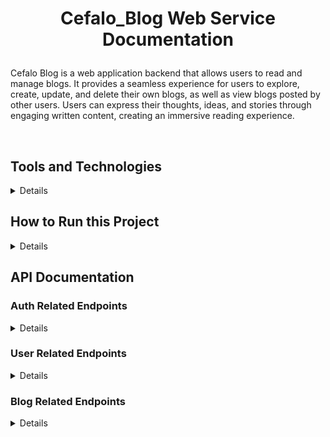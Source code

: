 # <p align="center">Cefalo_Blog Web Service Documentation</p>

Cefalo Blog is a web application backend that allows users to read and manage blogs. It provides a seamless experience for users to explore, create, update, and delete their own blogs, as well as view blogs posted by other users. Users can express their thoughts, ideas, and stories through engaging written content, creating an immersive reading experience.

</br>

## <h2> Tools and Technologies </h2>

<details>

- [Express.js](https://expressjs.com/) - A web application framework for Node.js. Used for designing and building web applications quickly and easily.

- [Sequelize](https://sequelize.org/) - A Node. js-based Object Relational Mapper (ORM).

- [MySQL](https://www.mysql.com/) - Database that implements the SQL standard.

- [Filess.io](https://filess.io/) - For hosting database.

<!-- - [Cloudinary](https://cloudinary.com/documentation) - For image hosting. -->

- [Express-Validator](https://express-validator.github.io/docs) - An express.js middleware for validation and sanitization.

- [JSON Web Token](https://jwt.io/) - used for authentication.

- [bcrypt](https://www.npmjs.com/package/bcrypt) - A library to help you hash passwords.

<!-- - [Multer](https://github.com/expressjs/multer) - A node.js middleware for handling multipart/form-data. -->

- [SQLite](https://www.npmjs.com/package/sqlite) - Database to enable testing mutiple files together.

- [JEST](https://jestjs.io/) - For unit testing.

- [SuperTest](https://github.com/ladjs/supertest) - For integration testing.

<br>
</details>

## <h2> How to Run this Project </h2>

<details>

- ### Step 1

  Make you you have Node installed in your machine . If not then install node in your machine first .


- ### Step 2

  Clone this Github Repository <br>

  <pre>git clone https://github.com/MAHMUDSWE/Cefalo_Blog.git</pre>

- ### Step 3

  This command installs any packages that the project depends on. <br>

  <pre> npm install</pre>

- ### Step 4

  Create a database in filess.io 

- ### Step 5

  create a file called .env and write all the values of corresponding environment variable : <br>
  <br>
  A sample .env file can be like this , <br>

  <pre>

  PORT=your server port number
  API_URL="/api/v1" //Api Versioning
  DB_NAME="Your database name"
  DB_USER="Your database username"
  DB_PASSWORD="Your database password"
  DB_DIALECT="Your database (like mysql/postgres/sqlite etc)"
  DB_HOST="Your database host"

  JWT_SECRET_KEY="Your access token secret"
  JWT_ACCESS_EXPIRE_TIME="Valid time for jwt token"

  STORAGE=":memory:" //for testing purpose
  </pre>

- ### Step 6

  after doing all the steps now you can run the following command <br>

  <pre>npm start</pre>

  if there is no error then it should run perfectly!!

 </details >

## <h2>API Documentation </h2>

<h3>Auth Related Endpoints </h3>

<details>

- ### <h2>**POST /api/v1/user/signup** </h2>

  Creates a new user profile with the provided information.

  **<h2>Conditions for a valid signup request</h2>**
  - Name is required and must not exceed 30 characters .
  - Email is required and must be a valid email address.
  - Usernmae is required and must be between 4-20 characters.
  - Password is required and must be between 4-20 characters.
  - Confirm password is optional but if given must matches the given password

  **<h2>Request</h2>**
  - Method: POST
  - Endpoint: `/api/v1/user/signup`
  - Body: 
    ```json
    {
      "name": "Mahmudur Rahman",
      "email": "mahmudur69@student.sust.edu",
      "username": "mahmudswe",
      "password": "1234",
      "confirmPassword": "1234"
    }
    ```

  **<h2>Successful Response</h2>**
  - Status Code: 201 Created
  - Body:
    ```json
    {
      "message": "Profile for Mahmudur Rahman with username mahmudswe created successfully",
      "user": {
        "name": "Mahmudur Rahman",
        "email": "mahmudur69@student.sust.edu",
        "username": "mahmudswe",
        "createdAt": "2023-05-20T19:30:06.808Z",
        "updatedAt": "2023-05-20T19:30:06.808Z"
      }
    }
    ```

  **<h2>Error Responses</h2>**
  Request having an email address which is already used by an user
  - Status Code: 409 Conflict
  - Body: 
    ```json
    {
      "message": "Email already in use"
    }
    ```
  Request having an username which is already taken by an user
  - Status Code: 409 Conflict
  - Body: 
    ```json
    {
      "message": "Username already in use"
    }
    ```
  Following are the validation error response when a user do not follow the above signup request conditions
  - Status Code: 400 Bad Request
  - Body:
    <!-- ```json
    {
      "message": "Name is required"
    }
    //Email, Username, Password is required also
    ```
    OR
    ```json
    {
      "message": "Invalid email address"
    }
    ```
    OR
    ```json
    {
      "message": "Username must be at least 4 characters"
    }
    ```
    OR
    ```json
    {
      "message": "Password must be at max 20 characters"
    }
    ```
    OR
    ```json
    {
      "message": "Password do not match"
    }
    ``` -->

    ```json
    {
      "message": "Name is required,Invalid email address,Username must be at least 4 characters,Password must be at max 20 characters,Passwords do not match"
    }
    // Email, Username and Password is required also
    ```

- ### <h2>**POST /api/v1/user/login** </h2>
  Logs in a user with the provided username and password and returns an access token.

  **<h2>Conditions for a valid login request</h2>**
  - Usernmae is required and must be between 4-20 characters.
  - Password is required and must be between 4-20 characters.

  **<h2>Request</h2>**
  - Method: POST
  - Endpoint: `/api/v1/user/login`
  - Body: 
    ```json
    {
      "username": "mahmudswe",
      "password": "1234"
    }
    ```

  **<h2>Successful Response</h2>**
  - Status Code: 200 OK
  - Body:
    ```json
    {
      "access_token": "eyJhbGciOiJIUzI1NiIsInR5cCI6IkpXVCJ9.eyJ1c2VyaWQiOiJmZGUxMWIwZS00OTgyLTQ2OWItODY5NS0yM2I4NTAxMDliMTAiLCJpYXQiOjE2ODQ2NTkwMzUsImV4cCI6MTY4NDc0NTQzNX0.l5W5orY7IVpb_PgcpAUvkMZsuBAWLO3Ct-w7E6BBrhQ"
    }
    ```
  **<h2>Error Responses</h2>**
  In case the provided username and password are incorrect.
  - Status Code: 401 Unauthorized
  - Body:
    ```json
    {
      "message": "Invalid username or password"
    }
    ```
  &nbsp;
  In case the request is invalid or missing required parameters
  - Status Code: 400 Bad Request
  - Body: 
    ```json
    {
      "message": "Username is required"
    }
    // Password is also required
    ```

</details>

<h3>User Related Endpoints </h3>

<details>

- ### <h2>**GET /api/v1/user** </h2>
  Retrieves a list of users with pagination.

  **<h2>Request</h2>**
  - Method: GET
  - Endpoint: `/api/v1/user?page=1&limit=2`
  - Headers
    - Authorization: "eyJhbGciOiJIUzI1NiIsInR5cCI6IkpXVCJ9.eyJ1c2VyaWQiOiI3NmIzZmRlMS05YTliLTQxMmEtOGQ5OC00MTRhMmVmN2MwN2QiLCJpYXQiOjE2ODMzNzEzMTAsImV4cCI6MTY4MzM3NDkxMH0.y4KCzdXksNfLwQBbw7rJgz8eDbU849VwWGs8_UuEFWE"

  **<h2>Successful Response</h2>**
  - Status Code: 200 OK
  - Content-Type: application/json
  - Body:
    ```json
    {
    "users": [
        {
            "name": "Mahmudur Rahman",
            "email": "mahmudur69@student.sust.edu",
            "username": "mahmudswe",
            "createdAt": "2023-05-20T19:30:06.000Z",
            "updatedAt": "2023-05-20T19:30:06.000Z"
        },
        {
            "name": "Abu Salman Hossain",
            "email": "salman67@student.sust.edu",
            "username": "salmanswe",
            "createdAt": "2023-05-20T16:05:48.000Z",
            "updatedAt": "2023-05-20T16:05:48.000Z"
        }
    ],
    "currentPage": 1,
    "totalPages": 1,
    "totalUsers": 2
    }
    ```

- ### <h2>**GET /api/v1/user/:username** </h2>
  Retrieves information of an user with username.

  **<h2>Request</h2>**
  - Method: GET
  - Endpoint: `/api/v1/user/mahmudswe`
  - Headers
    - Authorization: "eyJhbGciOiJIUzI1NiIsInR5cCI6IkpXVCJ9.eyJ1c2VyaWQiOiI3NmIzZmRlMS05YTliLTQxMmEtOGQ5OC00MTRhMmVmN2MwN2QiLCJpYXQiOjE2ODMzNzEzMTAsImV4cCI6MTY4MzM3NDkxMH0.y4KCzdXksNfLwQBbw7rJgz8eDbU849VwWGs8_UuEFWE"

  **<h2>Successful Response</h2>**
  - Status Code: 200 OK
  - Content-Type: application/json
  - Body:
    ```json
    {
      "name": "Mahmudur Rahman",
      "email": "mahmudur69@student.sust.edu",
      "username": "mahmudswe",
      "createdAt": "2023-05-20T19:30:06.000Z",
      "updatedAt": "2023-05-20T19:30:06.000Z"
    }
    ```
  **<h2>Error Response</h2>**
  If the specified user is not found
  - Status Code: 404 Not Found
  - Body:
    ```json
    {
      "message": "User not found"
    }
    ```
- ### <h2>**PUT /api/v1/user/:username** </h2>
  Updates the user information and returns the updated information

  **<h2>Request</h2>**
  - Method: GET
  - Endpoint: `/api/v1/user/mahmudswe`
  - Headers 
    - Authorization: "eyJhbGciOiJIUzI1NiIsInR5cCI6IkpXVCJ9.eyJ1c2VyaWQiOiI3NmIzZmRlMS05YTliLTQxMmEtOGQ5OC00MTRhMmVmN2MwN2QiLCJpYXQiOjE2ODMzNzEzMTAsImV4cCI6MTY4MzM3NDkxMH0.y4KCzdXksNfLwQBbw7rJgz8eDbU849VwWGs8_UuEFWE"
  - Body: 
    ```json
    {
      "name": "Mahmudur Rahman Sardar"
    }
    ```

  **<h2>Successful Response</h2>**
  - Status Code: 200 OK
  - Content-Type: application/json
  - Body:
    ```json
    {
      "name": "Mahmudur Rahman Sardar",
      "email": "mahmudur69@student.sust.edu",
      "username": "mahmudswe",
      "createdAt": "2023-05-20T19:30:06.000Z",
      "updatedAt": "2023-05-21T11:42:54.997Z"
    }
    ```
  **<h2>Error Responses</h2>**
  If the specified user is not found
  - Status Code: 404 Not Found
  - Body:
    ```json
    {
      "message": "User with id 98682456-6e37-4729-ba74-017d7170a9b1 not found"
    }
    ```
  In case the request is missing or has an invalid or expired token.
  - Status Code: 401 Unauthorized
  - Body: 
    ```json
    {
      "message": "invalid token"
    }
    ```
    OR
    ```json
    {
      "message": "invalid signature"
    }
    ```

- ### <h2>**DELETE /api/v1/user/:username** </h2>

  Deletes a user with the specified ID.

  **<h2>Request</h2>**
  - Method: DELETE
  - Endpoint: `/api/v1/user/mahmudswe`
  - Headers: 
      - Authorization: "eyJhbGciOiJIUzI1NiIsInR5cCI6IkpXVCJ9.eyJ1c2VyaWQiOiJmZGUxMWIwZS00OTgyLTQ2OWItODY5NS0yM2I4NTAxMDliMTAiLCJpYXQiOjE2ODQ2MTIyNTUsImV4cCI6MTY4NDY5ODY1NX0.Ljwhe4aBmPYkp0fEp8bYCrm21VCGsIakYwW0c5zNGQw"

  **<h2>Successful Response</h2>**
  - Status Code: 200 OK
  - Body:
    ```json
    {
    "message": "User with id 98682456-6e37-4729-ba74-017d7170a9b1 has been deleted successfully"
    }
    ```

  **<h2>Error Responses</h2>**
  If the specified user is not found
  - Status Code: 404 Not Found
  - Body:
    ```json
    {
      "message": "User with id 98682456-6e37-4729-ba74-017d7170a9b1 not found"
    }
    ```
  In case the request is missing or has an invalid or expired token.
  - Status Code: 401 Unauthorized
  - Body: 
    ```json
    {
      "message": "invalid token"
    }
    ```
    OR
    ```json
    {
      "message": "invalid signature"
    }
    ```

</details>

 <h3>Blog Related Endpoints </h3>

<details>

- ### <h2>**GET /api/v1/blog** </h2>
  Retrieves a list of blogs with pagination.

  **<h2>Request</h2>**
  - Method: GET
  - Endpoint: `/api/v1/blog?page1=1&limit=2`

  **<h2>Successful Response</h2>**
  - Status Code: 200 OK
  - Content-Type: application/json
  - Body:
    ```json
    {
    "blogs": [
        {
            "blogid": "6d230cb4-ace6-48cd-a4e8-ac29cfb0137f",
            "name": "Mahmudur Rahman Sardar",
            "username": "mahmudswe",
            "title": "SUST",
            "content": "Shahjalal University of Science and Technology. It is a public university",
            "createdAt": "2023-05-21T13:33:49.000Z",
            "updatedAt": "2023-05-21T13:33:49.000Z"
        },
        {
            "blogid": "ce4b617a-a7bb-405b-9e75-1f81aed1938a",
            "name": "Mahmudur Rahman Sardar",
            "username": "mahmudswe",
            "title": "Cefalo Bangladesh",
            "content": "Cefalo is a software company based in Bangladesh that specializes in developing digital solutions for various industries.",
            "createdAt": "2023-05-21T13:15:39.000Z",
            "updatedAt": "2023-05-21T13:15:39.000Z"
        }
    ],
    "currentPage": 1,
    "totalPages": 1,
    "totalBlogs": 2
    }
    ```

- ### <h2>**POST /api/v1/blog** </h2>

  Creates a new blog.

  **<h2>Conditions for a valid blog post request</h2>**
  - Title is required and must be at most 50 characters .
  - Content is required and must be at most 1000 characters

  **<h2>Request</h2>**
  - Method: POST
  - Endpoint: `/api/v1/blog`
  - Headers: 
      - Authorization: "eyJhbGciOiJIUzI1NiIsInR5cCI6IkpXVCJ9.eyJ1c2VyaWQiOiJmZGUxMWIwZS00OTgyLTQ2OWItODY5NS0yM2I4NTAxMDliMTAiLCJpYXQiOjE2ODQ2MTIyNTUsImV4cCI6MTY4NDY5ODY1NX0.Ljwhe4aBmPYkp0fEp8bYCrm21VCGsIakYwW0c5zNGQw"
  - Body:
    ```json
    {
      "title": "Cefalo Bangladesh",
      "content": "Cefalo is a software company based in Bangladesh that specializes in developing digital solutions for various industries."
    }
    ```

  **<h2>Successful Response</h2>**
  - Status Code: 201 Created
  - Body
    ```json
    {
      "blogid": "ce4b617a-a7bb-405b-9e75-1f81aed1938a",
      "name": "Mahmudur Rahman Sardar",
      "username": "mahmudswe",
      "title": "Cefalo Bangladesh",
      "content": "Cefalo is a software company based in Bangladesh that specializes in developing digital solutions for various industries.",
      "createdAt": "2023-05-21T13:15:39.000Z",
      "updatedAt": "2023-05-21T13:15:39.000Z"
    }

  **<h2>Error Response</h2>**
  In case the request is invalid or missing required parameters
  - Status Code: 400 Bad Request
  - Body: 
    ```json
    {
      "message": "title is required"
    }
    // content is required as well
    ```
- ### <h2>**GET /api/v1/blog/:blogid** </h2>
  Retrieves blog with blogid.

  **<h2>Request</h2>**
  - Method: GET
  - Endpoint: `/api/v1/blog/ce4b617a-a7bb-405b-9e75-1f81aed1938a`

  **<h2>Successful Response</h2>**
  - Status Code: 200 OK
  - Content-Type: application/json
  - Body:
    ```json
    {
      "blogid": "ce4b617a-a7bb-405b-9e75-1f81aed1938a",
      "name": "Mahmudur Rahman Sardar",
      "username": "mahmudswe",
      "title": "Cefalo Bangladesh",
      "content": "Cefalo is a software company based in Bangladesh that specializes in developing digital solutions for various industries.",
      "createdAt": "2023-05-21T13:15:39.000Z",
      "updatedAt": "2023-05-21T13:15:39.000Z"
    }
    ```
  **<h2>Error Response</h2>**
  If the requested blog is not found
  - Status Code: 404 Not Found
  - Body:
    ```json
    {
      "message": "blog not found"
    }
    ```
- ### <h2>**PUT /api/v1/blog/:blogid** </h2>
  Updates the blog and returns the updated blog

  **<h2>Request</h2>**
  - Method: GET
  - Endpoint: `/api/v1/blog/ce4b617a-a7bb-405b-9e75-1f81aed1938a`
  - Headers 
    - Authorization: "eyJhbGciOiJIUzI1NiIsInR5cCI6IkpXVCJ9.eyJ1c2VyaWQiOiI3NmIzZmRlMS05YTliLTQxMmEtOGQ5OC00MTRhMmVmN2MwN2QiLCJpYXQiOjE2ODMzNzEzMTAsImV4cCI6MTY4MzM3NDkxMH0.y4KCzdXksNfLwQBbw7rJgz8eDbU849VwWGs8_UuEFWE"
  - Body: 
    ```json
    {
      "title": "Cefalo Bangladesh Ltd",
      "content": "Cefalo Bangladesh is known for their expertise in technologies such as Java, .NET, PHP, Python, and mobile app development frameworks"
    }
    ```

  **<h2>Successful Response</h2>**
  - Status Code: 200 OK
  - Content-Type: application/json
  - Body:
    ```json
    {
      "blogid": "ce4b617a-a7bb-405b-9e75-1f81aed1938a",
      "name": "Mahmudur Rahman Sardar",
      "username": "mahmudswe",
      "title": "Cefalo Bangladesh Ltd",
      "content": "Cefalo Bangladesh is known for their expertise in technologies such as Java, .NET, PHP, Python, and mobile app development frameworks",
      "createdAt": "2023-05-21T13:15:39.000Z",
      "updatedAt": "2023-05-21T14:05:01.414Z"
    }
    ```
  **<h2>Error Responses</h2>**
  If the specified blog is not found
  - Status Code: 404 Not Found
  - Body:
    ```json
    {
      "message": "Blog not found"
    }
    ```
  If user does not have permission to update the blog
  - Status Code: 403 Forbidden
  - Body:
    ```json
    {
      "message": "You are not authorized to update this blog"
    }
    ```

- ### <h2>**DELETE /api/v1/blog/:blogid** </h2>

  Deletes a blog with the specified ID.

  **<h2>Request</h2>**
  - Method: DELETE
  - Endpoint: `/api/v1/blog/2f433c6b-6fcf-48df-a11e-9615049d8b3d`
  - Headers: 
      - Authorization: "eyJhbGciOiJIUzI1NiIsInR5cCI6IkpXVCJ9.eyJ1c2VyaWQiOiJmZGUxMWIwZS00OTgyLTQ2OWItODY5NS0yM2I4NTAxMDliMTAiLCJpYXQiOjE2ODQ2MTIyNTUsImV4cCI6MTY4NDY5ODY1NX0.Ljwhe4aBmPYkp0fEp8bYCrm21VCGsIakYwW0c5zNGQw"

  **<h2>Successful Response</h2>**
  - Status Code: 200 OK
  - Body:
    ```json
    {
      "message": "Blog successfully deleted"
    }
    ```

  **<h2>Error Responses</h2>**
  If the specified blog is not found
  - Status Code: 404 Not Found
  - Body:
    ```json
    {
      "message": "Blog not found"
    }
    ```
  If user does not have permission to delete the blog
  - Status Code: 403 Forbidden
  - Body:
    ```json
    {
      "message": "You are not authorized to delete this blog"
    }
    ```
- ### <h2>**GET /api/v1/blog/author/:username** </h2>
  Retrieves a list of blogs of a specific user with pagination.

  **<h2>Request</h2>**
  - Method: GET
  - Endpoint: `/api/v1/blog/author/mahmudswe?page=1&limit=3`

  **<h2>Successful Response</h2>**
  - Status Code: 200 OK
  - Content-Type: application/json
  - Body:
    ```json
    {
    "blogs": [
        {
            "blogid": "6d230cb4-ace6-48cd-a4e8-ac29cfb0137f",
            "name": "Mahmudur Rahman Sardar",
            "username": "mahmudswe",
            "title": "SUST",
            "content": "Shahjalal University of Science and Technology. It is a public university",
            "createdAt": "2023-05-21T13:33:49.000Z",
            "updatedAt": "2023-05-21T13:33:49.000Z"
        },
        {
            "blogid": "ce4b617a-a7bb-405b-9e75-1f81aed1938a",
            "name": "Mahmudur Rahman Sardar",
            "username": "mahmudswe",
            "title": "Cefalo Bangladesh Ltd",
            "content": "Cefalo Bangladesh is known for their expertise in technologies such as Java, .NET, PHP, Python, and mobile app development frameworks",
            "createdAt": "2023-05-21T13:15:39.000Z",
            "updatedAt": "2023-05-21T14:05:01.000Z"
        }
    ],
    "currentPage": 1,
    "totalPages": 1,
    "totalBlogs": 2
    }
    ```
  **<h2>Error Responses</h2>**
  If the specified author is not found
  - Status Code: 404 Not Found
  - Body:
    ```json
    {
      "message": "User not found"
    }
    ```
</details>
